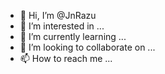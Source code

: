 - 👋 Hi, I’m @JnRazu
- 👀 I’m interested in ...
- 🌱 I’m currently learning ...
- 💞️ I’m looking to collaborate on ...
- 📫 How to reach me ...

<!---
JnRazu/JnRazu is a ✨ special ✨ repository because its `README.md` (this file) appears on your GitHub profile.
You can click the Preview link to take a look at your changes.
--->
